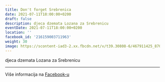 ```yaml
---
title: Don't forget Srebrenica
date: 2021-07-11T18:00:00+0200
draft: false
description: djeca dzemata Lozana za Srebrenicu
eventDate: 2021-07-11T18:00:00+0200
location: ''
facebook_id: '216159003711963'
weight: 30
image: https://scontent-iad3-2.xx.fbcdn.net/v/t39.30808-6/467911425_8702124949883247_8451066247417132989_n.jpg?_nc_cat=103&ccb=1-7&_nc_sid=9e60e4&_nc_ohc=pL2SBleV-OYQ7kNvwGBNRKw&_nc_oc=Adm7XKT6QD0XNYgJR7ge9HCZDd7Crl_oX6AQ_li07rKtbMdZ72qmfFIVo0RDh22lEN8&_nc_zt=23&_nc_ht=scontent-iad3-2.xx&edm=ABTKTjYEAAAA&_nc_gid=bB0B03gooUZ9hCwcwGamaw&oh=00_AfLeKH9gcsOH0wi76X03EejDINH4_QzOe-4i46IgPOE_yg&oe=68348159
---
```


djeca dzemata Lozana za Srebrenicu

---

Više informacija na [Facebook-u](https://facebook.com/events/216159003711963)